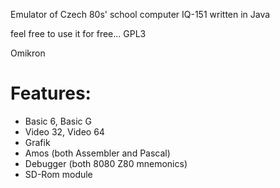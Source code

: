 Emulator of Czech 80s' school computer IQ-151 written in Java

feel free to use it for free... GPL3

Omikron


Features:
=========

* Basic 6, Basic G
* Video 32, Video 64
* Grafik
* Amos (both Assembler and Pascal)
* Debugger (both 8080 Z80 mnemonics)
* SD-Rom module
